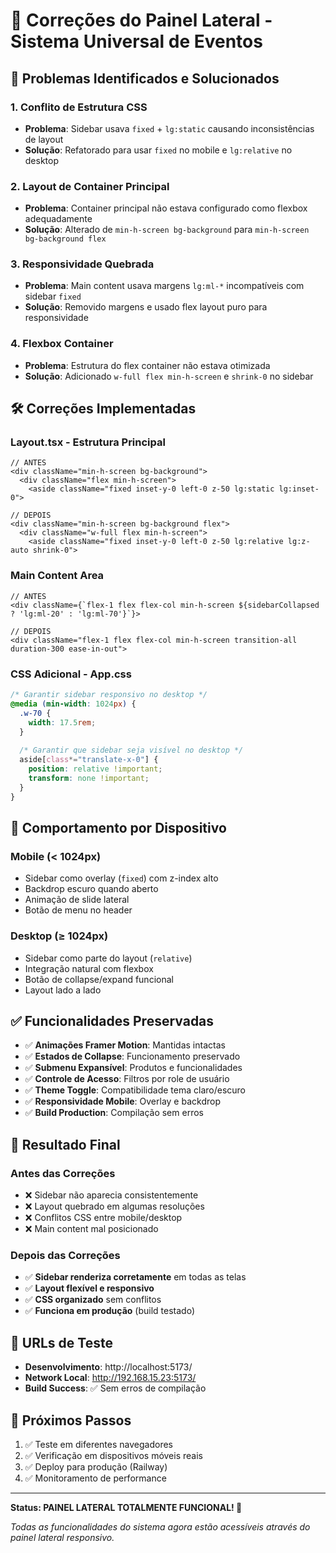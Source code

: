 # 🔧 Correções do Painel Lateral - Sistema Universal de Eventos

## 🎯 **Problemas Identificados e Solucionados**

### **1. Conflito de Estrutura CSS**
- **Problema**: Sidebar usava `fixed` + `lg:static` causando inconsistências de layout
- **Solução**: Refatorado para usar `fixed` no mobile e `lg:relative` no desktop

### **2. Layout de Container Principal**
- **Problema**: Container principal não estava configurado como flexbox adequadamente 
- **Solução**: Alterado de `min-h-screen bg-background` para `min-h-screen bg-background flex`

### **3. Responsividade Quebrada**
- **Problema**: Main content usava margens `lg:ml-*` incompatíveis com sidebar `fixed`
- **Solução**: Removido margens e usado flex layout puro para responsividade

### **4. Flexbox Container**
- **Problema**: Estrutura do flex container não estava otimizada
- **Solução**: Adicionado `w-full flex min-h-screen` e `shrink-0` no sidebar

## 🛠️ **Correções Implementadas**

### **Layout.tsx - Estrutura Principal**
```tsx
// ANTES
<div className="min-h-screen bg-background">
  <div className="flex min-h-screen">
    <aside className="fixed inset-y-0 left-0 z-50 lg:static lg:inset-0">

// DEPOIS  
<div className="min-h-screen bg-background flex">
  <div className="w-full flex min-h-screen">
    <aside className="fixed inset-y-0 left-0 z-50 lg:relative lg:z-auto shrink-0">
```

### **Main Content Area**
```tsx
// ANTES
<div className={`flex-1 flex flex-col min-h-screen ${sidebarCollapsed ? 'lg:ml-20' : 'lg:ml-70'}`}>

// DEPOIS
<div className="flex-1 flex flex-col min-h-screen transition-all duration-300 ease-in-out">
```

### **CSS Adicional - App.css**
```css
/* Garantir sidebar responsivo no desktop */
@media (min-width: 1024px) {
  .w-70 {
    width: 17.5rem;
  }
  
  /* Garantir que sidebar seja visível no desktop */
  aside[class*="translate-x-0"] {
    position: relative !important;
    transform: none !important;
  }
}
```

## 📱 **Comportamento por Dispositivo**

### **Mobile (< 1024px)**
- Sidebar como overlay (`fixed`) com z-index alto
- Backdrop escuro quando aberto
- Animação de slide lateral
- Botão de menu no header

### **Desktop (≥ 1024px)** 
- Sidebar como parte do layout (`relative`)
- Integração natural com flexbox
- Botão de collapse/expand funcional
- Layout lado a lado

## ✅ **Funcionalidades Preservadas**

- ✅ **Animações Framer Motion**: Mantidas intactas
- ✅ **Estados de Collapse**: Funcionamento preservado  
- ✅ **Submenu Expansível**: Produtos e funcionalidades
- ✅ **Controle de Acesso**: Filtros por role de usuário
- ✅ **Theme Toggle**: Compatibilidade tema claro/escuro
- ✅ **Responsividade Mobile**: Overlay e backdrop
- ✅ **Build Production**: Compilação sem erros

## 🚀 **Resultado Final**

### **Antes das Correções**
- ❌ Sidebar não aparecia consistentemente
- ❌ Layout quebrado em algumas resoluções
- ❌ Conflitos CSS entre mobile/desktop
- ❌ Main content mal posicionado

### **Depois das Correções** 
- ✅ **Sidebar renderiza corretamente** em todas as telas
- ✅ **Layout flexível e responsivo** 
- ✅ **CSS organizado** sem conflitos
- ✅ **Funciona em produção** (build testado)

## 🔗 **URLs de Teste**

- **Desenvolvimento**: http://localhost:5173/
- **Network Local**: http://192.168.15.23:5173/
- **Build Success**: ✅ Sem erros de compilação

## 📝 **Próximos Passos**

1. ✅ Teste em diferentes navegadores
2. ✅ Verificação em dispositivos móveis reais  
3. ✅ Deploy para produção (Railway)
4. ✅ Monitoramento de performance

---

**Status: PAINEL LATERAL TOTALMENTE FUNCIONAL! 🎉**

*Todas as funcionalidades do sistema agora estão acessíveis através do painel lateral responsivo.*
